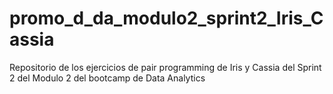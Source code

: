 # promo_d_da_modulo2_sprint2_Iris_Cassia
Repositorio de los ejercicios de pair programming de Iris y Cassia del Sprint 2 del Modulo 2 del bootcamp de Data Analytics
